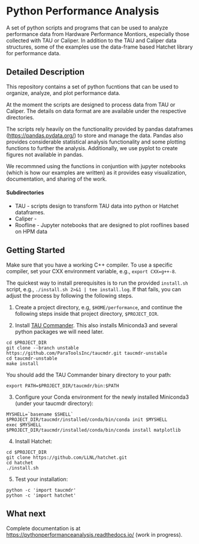 # Python Performance Analysis
A set of python scripts and programs that can be used to analyze performance data from Hardware Performance Montiors, especially those collected with TAU or Caliper. In addition to the TAU and Caliper data structures, some of the examples use the data-frame based Hatchet library for performance data.

## Detailed Description
This repository contains a set of python fucntions that can be used to organize, analyze, and plot performance data.

At the moment the scripts are designed to process data from TAU or Caliper. The details on data format are are available under the respective directories.

The scripts rely heavily on the functionality provided by pandas dataframes (https://pandas.pydata.org/) to store and manage the data. Pandas also provides considerable statistical analysis functionality and some plotting functions to further the analysis. Additionally, we use pyplot to create figures not available in pandas.

We recommned using the functions in conjuntion with jupyter notebooks (which is how our examples are written) as it provides easy visualization, documentation, and sharing of the work.

#### Subdirectories
* TAU -  scripts design to transform TAU data into python or Hatchet dataframes.
* Caliper - 
* Roofline - Jupyter notebooks that are designed to plot rooflines based on HPM data

## Getting Started

Make sure that you have a working C++ compiler. To use a specific compiler, set your CXX environment variable, e.g., `export CXX=g++-8`. 

The quickest way to install prerequisites is to run the provided `install.sh` script, e.g., `./install.sh 2>&1 | tee install.log`. If that fails, you can adjust the process by following the following steps.

1. Create a project directory, e.g, `$HOME/performance`, and continue the following steps inside that project directory, `$PROJECT_DIR`.

2. Install [TAU Commander](http://taucommander.paratools.com/). This also installs Miniconda3 and several python packages we will need later.
```
cd $PROJECT_DIR
git clone --branch unstable https://github.com/ParaToolsInc/taucmdr.git taucmdr-unstable
cd taucmdr-unstable
make install 
```
You should add the TAU Commander binary directory to your path:
```
export PATH=$PROJECT_DIR/taucmdr/bin:$PATH
```
3. Configure your Conda environment for the newly installed Miniconda3 (under your taucmdr directory): 

```
MYSHELL=`basename $SHELL`
$PROJECT_DIR/taucmdr/installed/conda/bin/conda init $MYSHELL
exec $MYSHELL
$PROJECT_DIR/taucmdr/installed/conda/bin/conda install matplotlib
```

4. Install Hatchet:
```
cd $PROJECT_DIR
git clone https://github.com/LLNL/hatchet.git
cd hatchet
./install.sh
```

5. Test your installation:
```
python -c 'import taucmdr' 
python -c 'import hatchet'
```

## What next

Complete documentation is at https://pythonperformanceanalysis.readthedocs.io/ (work in progress).
